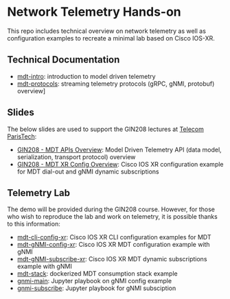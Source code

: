 # Network Telemetry Hands-on

This repo includes technical overview on network telemetry as well as configuration examples to recreate a minimal lab based on Cisco IOS-XR.

## Technical Documentation

- [mdt-intro](docs/mdt-intro.md): introduction to model driven telemetry
- [mdt-protocols](docs/mdt-protocols.md): streaming telemetry protocols (gRPC, gNMI, protobuf) overview]

## Slides

The below slides are used to support the GIN208 lectures at [Telecom ParisTech](https://www.telecom-paris.fr/en/home):

- [GIN208 - MDT APIs Overview](docs/tpt-gin208/GIN208%20-%20MDT%20APIs%20Overview.pdf): Model Driven Telemetry API (data model, serialization, transport protocol) overview
- [GIN208 - MDT XR Config Overview](docs/tpt-gin208/GIN208%20-%20MDT%20XR%20Config%20Overview.pdf): Cisco IOS XR configuration example for MDT dial-out and gNMI dynamic subscriptions

## Telemetry Lab

The demo will be provided during the GIN208 course. However, for those who wish to reproduce the lab and work on telemetry, it is possible thanks to this information:

- [mdt-cli-config-xr](docs/tpt-gin208/mdt-cli-config-xr.pdf): Cisco IOS XR CLI configuration examples for MDT 
- [mdt-gNMI-config-xr](docs/tpt-gin208/mdt-gNMI-config-xr.pdf): Cisco IOS XR MDT configuration example with gNMI
- [mdt-gNMI-subscribe-xr](docs/tpt-gin208/mdt-gNMI-subscribe-xr.pdf): Cisco IOS XR MDT dynamic subscriptions example with gNMI
- [mdt-stack](mdt-docker-stack/README.md): dockerized MDT consumption stack example
- [gnmi-main](gnmi-ipynb/mdt-gNMI-config-xr.ipynb): Jupyter playbook on gNMI config example 
- [gnmi-subscribe](gnmi-ipynb/mdt-gNMI-subscribe-xr.ipynb): Jupyter playbook for gNMI subsciption 